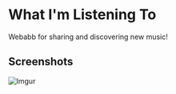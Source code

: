 # What I'm Listening To
Webabb for sharing and discovering new music!

## Screenshots
![Imgur](https://imgur.com/L7TTqoA)

